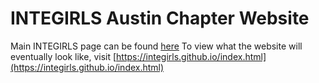 # INTEGIRLS Austin Chapter Website 
Main INTEGIRLS page can be found [here](https://www.integirls.org/)
To view what the website will eventually look like, visit [https://integirls.github.io/index.html](https://integirls.github.io/index.html)
